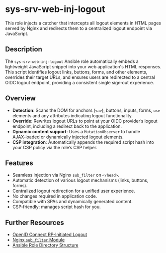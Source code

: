 # sys-srv-web-inj-logout

This role injects a catcher that intercepts all logout elements in HTML pages served by Nginx and redirects them to a centralized logout endpoint via JavaScript.

## Description

The `sys-srv-web-inj-logout` Ansible role automatically embeds a lightweight JavaScript snippet into your web application's HTML responses. This script identifies logout links, buttons, forms, and other elements, overrides their target URLs, and ensures users are redirected to a central OIDC logout endpoint, providing a consistent single sign‑out experience.

## Overview

- **Detection**: Scans the DOM for anchors (`<a>`), buttons, inputs, forms, `use` elements and any attributes indicating logout functionality.  
- **Override**: Rewrites logout URLs to point at your OIDC provider’s logout endpoint, including a redirect back to the application.  
- **Dynamic content support**: Uses a `MutationObserver` to handle AJAX‑loaded or dynamically injected logout elements.  
- **CSP integration**: Automatically appends the required script hash into your CSP policy via the role’s CSP helper.

## Features

- Seamless injection via Nginx `sub_filter` on `</head>`.  
- Automatic detection of various logout mechanisms (links, buttons, forms).  
- Centralized logout redirection for a unified user experience.  
- No changes required in application code.  
- Compatible with SPAs and dynamically generated content.  
- CSP‑friendly: manages script hash for you.

## Further Resources

- [OpenID Connect RP-Initiated Logout](https://openid.net/specs/openid-connect-session-1_0.html#RPLogout)  
- [Nginx `sub_filter` Module](http://nginx.org/en/docs/http/ngx_http_sub_module.html)  
- [Ansible Role Directory Structure](https://docs.ansible.com/ansible/latest/user_guide/playbooks_roles.html#role-directory-structure)
